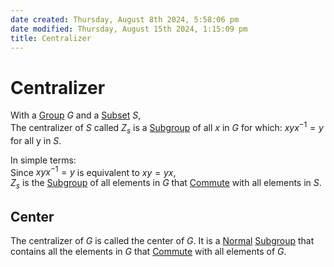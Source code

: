```yaml
---  
date created: Thursday, August 8th 2024, 5:58:06 pm  
date modified: Thursday, August 15th 2024, 1:15:09 pm  
title: Centralizer  
---  
```

# Centralizer  
With a [Group](./Group.md) $G$ and a [Subset](../Sets/Subset.md) $S$,  
The centralizer of $S$ called $Z_s$ is a [Subgroup](./Subgroup.md) of all $x$ in $G$ for which: $xyx^{-1}=y$ for all y in $S$.  
  
In simple terms:  
Since $xyx^{-1}=y$ is equivalent to $xy=yx$,  
$Z_s$ is the [Subgroup](./Subgroup.md) of all elements in $G$ that [Commute](../Commutativity2028Abelian29.md) with all elements in $S$.  
## Center  
The centralizer of $G$ is called the center of $G$. It is a [Normal](./Subgroup.md#normal) [Subgroup](./Subgroup.md) that contains all the elements in $G$ that [Commute](../Commutativity2028Abelian29.md) with all elements of $G$.  
